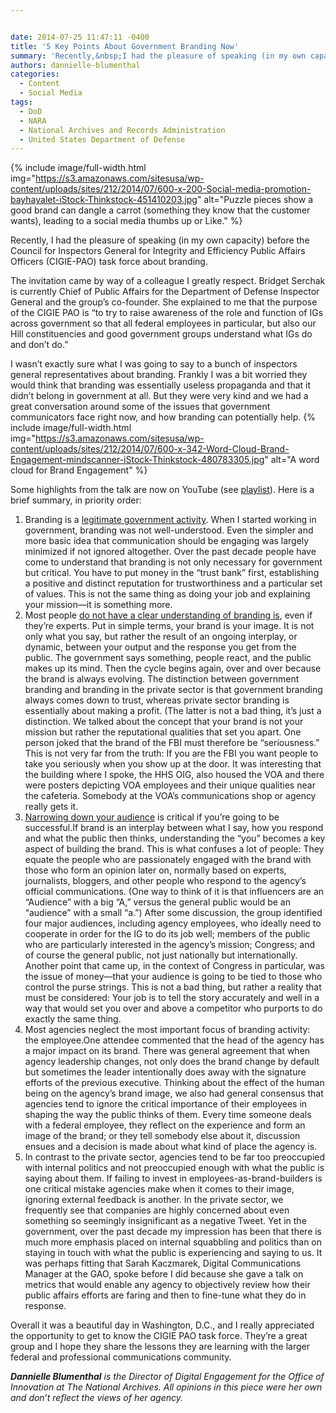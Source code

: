 ```yaml
---


date: 2014-07-25 11:47:11 -0400
title: '5 Key Points About Government Branding Now'
summary: 'Recently,&nbsp;I had the pleasure of speaking (in my own capacity) before the Council for Inspectors General for Integrity and Efficiency Public Affairs Officers (CIGIE-PAO) task force about branding. The invitation came by way of a colleague I greatly respect. Bridget Serchak is currently Chief of Public Affairs for the Department of Defense Inspector General and'
authors: dannielle-blumenthal
categories:
  - Content
  - Social Media
tags:
  - DoD
  - NARA
  - National Archives and Records Administration
  - United States Department of Defense
---
```



{% include image/full-width.html img="https://s3.amazonaws.com/sitesusa/wp-content/uploads/sites/212/2014/07/600-x-200-Social-media-promotion-bayhayalet-iStock-Thinkstock-451410203.jpg" alt="Puzzle pieces show a good brand can dangle a carrot (something they know that the customer wants), leading to a social media thumbs up or Like." %} 

Recently, I had the pleasure of speaking (in my own capacity) before the Council for Inspectors General for Integrity and Efficiency Public Affairs Officers (CIGIE-PAO) task force about branding.

The invitation came by way of a colleague I greatly respect. Bridget Serchak is currently Chief of Public Affairs for the Department of Defense Inspector General and the group’s co-founder. She explained to me that the purpose of the CIGIE PAO is “to try to raise awareness of the role and function of IGs across government so that all federal employees in particular, but also our Hill constituencies and good government groups understand what IGs do and don&#8217;t do.”

I wasn’t exactly sure what I was going to say to a bunch of inspectors general representatives about branding. Frankly I was a bit worried they would think that branding was essentially useless propaganda and that it didn&#8217;t belong in government at all. But they were very kind and we had a great conversation around some of the issues that government communicators face right now, and how branding can potentially help. 
{% include image/full-width.html img="https://s3.amazonaws.com/sitesusa/wp-content/uploads/sites/212/2014/07/600-x-342-Word-Cloud-Brand-Engagement-mindscanner-iStock-Thinkstock-480783305.jpg" alt="A word cloud for Brand Engagement" %} 

Some highlights from the talk are now on YouTube (see [playlist](http://www.youtube.com/playlist?list=PLPePMyqynXegv7wZ1wgRLfNZ-mdBYKNFD&action_edit=1)). Here is a brief summary, in priority order:

  1. Branding is a [legitimate government activity](http://www.youtube.com/watch?v=J_okn01N_9I&list=PLPePMyqynXegv7wZ1wgRLfNZ-mdBYKNFD&index=2). When I started working in government, branding was not well-understood. Even the simpler and more basic idea that communication should be engaging was largely minimized if not ignored altogether. Over the past decade people have come to understand that branding is not only necessary for government but critical. You have to put money in the “trust bank” first, establishing a positive and distinct reputation for trustworthiness and a particular set of values. This is not the same thing as doing your job and explaining your mission—it is something more.
  2. Most people [do not have a clear understanding of branding is](http://www.youtube.com/watch?v=FIRMW5lEfr4&list=PLPePMyqynXegv7wZ1wgRLfNZ-mdBYKNFD&index=2), even if they’re experts. Put in simple terms, your brand is your image. It is not only what you say, but rather the result of an ongoing interplay, or dynamic, between your output and the response you get from the public. The government says something, people react, and the public makes up its mind. Then the cycle begins again, over and over because the brand is always evolving. The distinction between government branding and branding in the private sector is that government branding always comes down to trust, whereas private sector branding is essentially about making a profit. (The latter is not a bad thing, it’s just a distinction. We talked about the concept that your brand is not your mission but rather the reputational qualities that set you apart. One person joked that the brand of the FBI must therefore be “seriousness.” This is not very far from the truth: If you are the FBI you want people to take you seriously when you show up at the door. It was interesting that the building where I spoke, the HHS OIG, also housed the VOA and there were posters depicting VOA employees and their unique qualities near the cafeteria. Somebody at the VOA’s communications shop or agency really gets it.
  3. [Narrowing down your audience](http://www.youtube.com/watch?v=3_vrM9UDDMs&index=2&list=PLPePMyqynXegv7wZ1wgRLfNZ-mdBYKNFD) is critical if you’re going to be successful.If brand is an interplay between what I say, how you respond and what the public then thinks, understanding the “you” becomes a key aspect of building the brand. This is what confuses a lot of people: They equate the people who are passionately engaged with the brand with those who form an opinion later on, normally based on experts, journalists, bloggers, and other people who respond to the agency’s official communications. (One way to think of it is that influencers are an “Audience” with a big “A,” versus the general public would be an “audience” with a small “a.”) After some discussion, the group identified four major audiences, including agency employees, who ideally need to cooperate in order for the IG to do its job well; members of the public who are particularly interested in the agency’s mission; Congress; and of course the general public, not just nationally but internationally. Another point that came up, in the context of Congress in particular, was the issue of money—that your audience is going to be tied to those who control the purse strings. This is not a bad thing, but rather a reality that must be considered: Your job is to tell the story accurately and well in a way that would set you over and above a competitor who purports to do exactly the same thing.
  4. Most agencies neglect the most important focus of branding activity: the employee.One attendee commented that the head of the agency has a major impact on its brand. There was general agreement that when agency leadership changes, not only does the brand change by default but sometimes the leader intentionally does away with the signature efforts of the previous executive. Thinking about the effect of the human being on the agency’s brand image, we also had general consensus that agencies tend to ignore the critical importance of their employees in shaping the way the public thinks of them. Every time someone deals with a federal employee, they reflect on the experience and form an image of the brand; or they tell somebody else about it, discussion ensues and a decision is made about what kind of place the agency is.
  5. In contrast to the private sector, agencies tend to be far too preoccupied with internal politics and not preoccupied enough with what the public is saying about them. If failing to invest in employees-as-brand-builders is one critical mistake agencies make when it comes to their image, ignoring external feedback is another. In the private sector, we frequently see that companies are highly concerned about even something so seemingly insignificant as a negative Tweet. Yet in the government, over the past decade my impression has been that there is much more emphasis placed on internal squabbling and politics than on staying in touch with what the public is experiencing and saying to us. It was perhaps fitting that Sarah Kaczmarek, Digital Communications Manager at the GAO, spoke before I did because she gave a talk on metrics that would enable any agency to objectively review how their public affairs efforts are faring and then to fine-tune what they do in response.

Overall it was a beautiful day in Washington, D.C., and I really appreciated the opportunity to get to know the CIGIE PAO task force. They’re a great group and I hope they share the lessons they are learning with the larger federal and professional communications community.

_**Dannielle Blumenthal** is the Director of Digital Engagement for the Office of Innovation at The National Archives. All opinions in this piece were her own and don&#8217;t reflect the views of her agency._